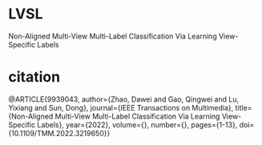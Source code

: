 # LVSL
Non-Aligned Multi-View Multi-Label Classification Via Learning View-Specific Labels
# citation
@ARTICLE{9939043,
  author={Zhao, Dawei and Gao, Qingwei and Lu, Yixiang and Sun, Dong},
  journal={IEEE Transactions on Multimedia}, 
  title={Non-Aligned Multi-View Multi-Label Classification Via Learning View-Specific Labels}, 
  year={2022},
  volume={},
  number={},
  pages={1-13},
  doi={10.1109/TMM.2022.3219650}}
